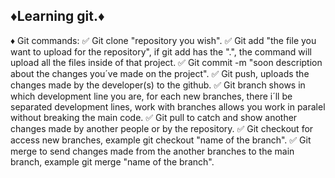 ♦️Learning git.♦️
-----------------

♦️ Git commands: 
  ✅ Git clone "repository you wish".
  ✅ Git add "the file you want to upload for the repository", if git add has the ".", the command will upload all the files inside of that project.
  ✅ Git commit -m "soon description about the changes you´ve made on the project".
  ✅ Git push, uploads the changes made by the developer(s) to the github.
  ✅ Git branch shows in which development line you are, for each new branches, there i´ll be separated development lines, work with branches allows you work in paralel without breaking the main code.
  ✅ Git pull to catch and show another changes made by another people or by the repository.
  ✅ Git checkout for access new branches, example git checkout "name of the branch".
  ✅ Git merge to send changes made from the another branches to the main branch, example git merge "name of the branch".
